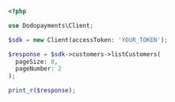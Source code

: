 ```php
<?php

use Dodopayments\Client;

$sdk = new Client(accessToken: 'YOUR_TOKEN');

$response = $sdk->customers->listCustomers(
  pageSize: 8,
  pageNumber: 2
);

print_r($response);

```


<!-- This file was generated by liblab | https://liblab.com/ -->